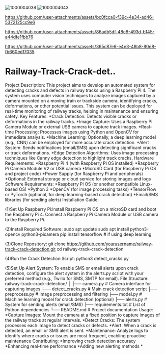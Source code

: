 ![1000004038](https://github.com/user-attachments/assets/83de6f43-6aa0-4422-8429-918fffc24939)
![1000004043](https://github.com/user-attachments/assets/4c6df927-2f9c-4a1d-8ecb-50a53c5ac6a4)


https://github.com/user-attachments/assets/bc0fcca0-f39c-4e34-ad46-5372125cc9e6



https://github.com/user-attachments/assets/86adb5df-48c8-493d-b145-a44dfe1fbb76



https://github.com/user-attachments/assets/365c87e6-e4e3-48b8-80e8-fb660edf7035

# Railway-Track-Crack-det..
Project Description: This project aims to develop an automated system for detecting cracks and defects in railway tracks using a Raspberry Pi 4. The system uses computer vision techniques to analyze images captured by a camera mounted on a moving train or trackside camera, identifying cracks, deformations, or other potential issues. This system can be deployed for real-time monitoring of railway tracks, helping in maintenance and ensuring safety. Key Features: *Crack Detection: Detects visible cracks or deformations in the railway tracks. *Image Capture: Uses a Raspberry Pi Camera Module or external USB camera to capture track images. *Real-time Processing: Processes images using Python and OpenCV for immediate analysis. *Machine Learning: Optionally, a deep learning model (e.g., CNN) can be employed for more accurate crack detection. *Alert System: Sends notifications (email/SMS) upon detecting significant cracks or track deformations. *Edge Detection Algorithms: Uses image processing techniques like Canny edge detection to highlight track cracks. Hardware Requirements: *Raspberry Pi 4 (with Raspberry Pi OS installed) *Raspberry Pi Camera Module V2 or USB camera *MicroSD Card (for Raspberry Pi OS and project code) *Power Supply (for Raspberry Pi and peripherals) *Optional: External storage or cloud service for storing images and logs Software Requirements: *Raspberry Pi OS (or another compatible Linux-based OS) *Python 3 *OpenCV (for image processing tasks) *TensorFlow or PyTorch (optional, for deep learning-based crack detection) *Email/SMS libraries (for sending alerts) Installation Guide: 

(1)Set Up Raspberry Pi:Install Raspberry Pi OS on a microSD card and boot the Raspberry Pi 4. Connect a Raspberry Pi Camera Module or USB camera to the Raspberry Pi. 

(2)Install Required Software: sudo apt update sudo apt install python3-opencv python3-picamera pip install tensorflow # if using deep learning 

(3)Clone Repository: git clone https://github.com/yourusername/railway-track-crack-detection.git cd railway-track-crack-detection 

(4)Run the Crack Detection Script: python3 detect_cracks.py 

(5)Set Up Alert System: To enable SMS or email alerts upon crack detection, configure the alert system in the alerts.py script with your preferred method (e.g., Twilio for SMS, SMTP for email). File Structure: railway-track-crack-detection/ │ ├── camera.py # Camera interface for capturing images ├── detect_cracks.py # Main crack detection script ├── preprocess.py # Image preprocessing and filtering ├── model.py # Machine learning model for crack detection (optional) ├── alerts.py # System for sending alerts (email/SMS) ├── requirements.txt # List of Python dependencies └── README.md # Project documentation Usage: *Capture Images: Mount the camera at a fixed position to capture images of the railway tracks at regular intervals. *Detect Cracks: The system processes each image to detect cracks or defects. *Alert: When a crack is detected, an email or SMS alert is sent. *Maintenance: Analyze logs to identify where cracks or issues are most frequent, enabling proactive maintenance Contributing: *Improving crack detection accuracy *Enhancing real-time performance *Adding new alerting methods *
